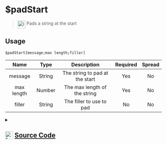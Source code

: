 # $padStart
> <img align="top" src="https://upload.wikimedia.org/wikipedia/commons/thumb/e/e4/Infobox_info_icon.svg/160px-Infobox_info_icon.svg.png?20150409153300" alt="image" width="25" height="auto"> Pads a string at the start
## Usage
```
$padStart[message;max length;filler]
```
| Name | Type | Description | Required | Spread
| :---: | :---: | :---: | :---: | :---: |
message | String | The string to pad at the start | Yes | No
max length | Number | The max length of the string | Yes | No
filler | String | The filler to use to pad | No | No
<details>
<summary>
    
## <img align="top" src="https://cdn4.iconfinder.com/data/icons/iconsimple-logotypes/512/github-512.png" alt="image" width="25" height="auto">  [Source Code](https://github.com/tryforge/ForgeScript-V2/blob/main/src/native/padStart.ts)
    
</summary>
    
```ts
import { ArgType, NativeFunction, Return } from "../structures"

export default new NativeFunction({
    name: "$padStart",
    version: "1.0.6",
    description: "Pads a string at the start",
    brackets: true,
    unwrap: true,
    args: [
        {
            name: "message",
            description: "The string to pad at the start",
            rest: false,
            required: true,
            type: ArgType.String,
        },
        {
            name: "max length",
            description: "The max length of the string",
            rest: false,
            required: true,
            type: ArgType.Number,
        },
        {
            name: "filler",
            description: "The filler to use to pad",
            rest: false,
            type: ArgType.String,
        },
    ],
    execute(_, [str, max, filler]) {
        return Return.success(str.padStart(max, filler || undefined))
    },
})

```
    
</details>